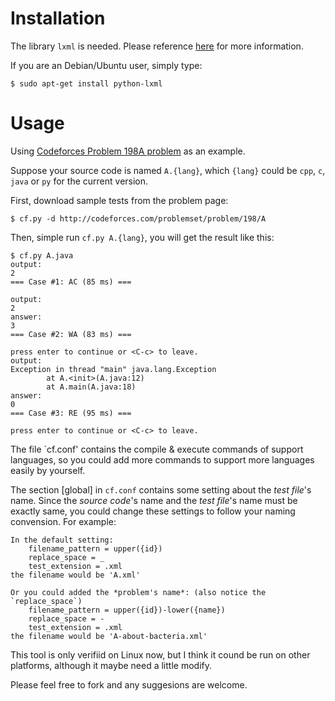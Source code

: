 # Installation
The library `lxml` is needed.  Please reference
[here](http://lxml.de/installation.html) for more information.

If you are an Debian/Ubuntu user, simply type:

    $ sudo apt-get install python-lxml

# Usage
Using [Codeforces Problem 198A problem] as an example.

Suppose your source code is named `A.{lang}`, which `{lang}` could be
`cpp`, `c`, `java` or `py` for the current version.

First, download sample tests from the problem page:

    $ cf.py -d http://codeforces.com/problemset/problem/198/A

Then, simple run `cf.py A.{lang}`, you will get the result like this:

    $ cf.py A.java
    output:
    2
    === Case #1: AC (85 ms) ===

    output:
    2
    answer:
    3
    === Case #2: WA (83 ms) ===

    press enter to continue or <C-c> to leave.
    output:
    Exception in thread "main" java.lang.Exception
            at A.<init>(A.java:12)
            at A.main(A.java:18)
    answer:
    0
    === Case #3: RE (95 ms) ===

    press enter to continue or <C-c> to leave.

The file `cf.conf' contains the compile & execute commands of support
languages, so you could add more commands to support more languages
easily by yourself.

The section [global] in `cf.conf` contains some setting about the *test
file*'s name.  Since the *source code*'s name and the *test file*'s name
must be exactly same, you could change these settings to follow your
naming convension.  For example:

    In the default setting:
        filename_pattern = upper({id})
        replace_space = _
        test_extension = .xml
    the filename would be 'A.xml'

    Or you could added the *problem's name*: (also notice the `replace_space`)
        filename_pattern = upper({id})-lower({name})
        replace_space = -
        test_extension = .xml
    the filename would be 'A-about-bacteria.xml'

This tool is only verifiid on Linux now, but I think it cound be run on
other platforms, although it maybe need a little modify.

Please feel free to fork and any suggesions are welcome.

[Codeforces Problem 198A problem]: http://codeforces.com/problemset/problem/198/A
